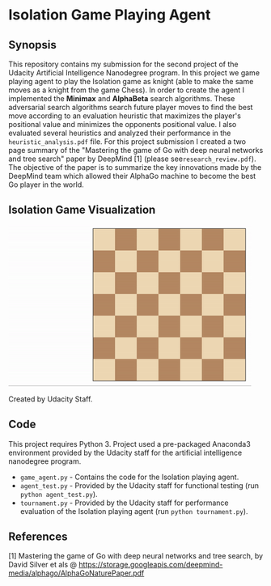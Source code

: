 # Isolation Game Playing Agent

## Synopsis

This repository contains my submission for the second project of the Udacity Artificial Intelligence Nanodegree program. In this project we game playing agent to play the Isolation game as knight (able to make the same moves as a knight from the game Chess). In order to create the agent I implemented the **Minimax** and **AlphaBeta** search algorithms. These adversarial search algorithms search future player moves to find the best move according to an evaluation heuristic that maximizes the player's positional value and minimizes the opponents positional value. I also evaluated several heuristics and analyzed their performance in the `heuristic_analysis.pdf` file. For this project submission I created a two page summary of the "Mastering the game of Go with deep neural networks and tree search" paper by DeepMind [1] (please see`research_review.pdf`). The objective of the paper is to summarize the key innovations made by the DeepMind team which allowed their AlphaGo machine to become the best Go player in the world.

## Isolation Game Visualization

![Example game of isolation](viz.gif)

Created by Udacity Staff.

## Code

This project requires Python 3. Project used a pre-packaged Anaconda3 environment provided by the Udacity staff for the artificial intelligence nanodegree program.

* `game_agent.py` - Contains the code for the Isolation playing agent.
* `agent_test.py` - Provided by the Udacity staff for functional testing (run `python agent_test.py`).
* `tournament.py` - Provided by the Udacity staff for performance evaluation of the Isolation playing agent (run `python tournament.py`).

## References
[1] Mastering the game of Go with deep neural networks and tree search, by David Silver et als @ https://storage.googleapis.com/deepmind-media/alphago/AlphaGoNaturePaper.pdf
